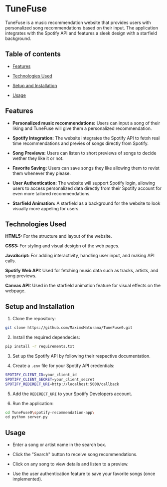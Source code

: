 # TuneFuse


TuneFuse is a music recommendation website that provides users with personalized song recommendations based on their input. The application integrates with the Spotify API and features a sleek design with a starfield background.

## Table of contents

- [Features](https://github.com/MaximoMaturana/TuneFuse0?tab=readme-ov-file#features)
  
- [Technologies Used](https://github.com/MaximoMaturana/TuneFuse0/new/main?filename=README.md#technologies-used)
  
- [Setup and Installation](https://github.com/MaximoMaturana/TuneFuse0/new/main?filename=README.md#setup-and-installation)
  
- [Usage](https://github.com/MaximoMaturana/TuneFuse0/new/main?filename=README.md#usage-)


## Features

- **Personalized music recommendations:** Users can input a song of their liking and TuneFuse will give them a personalized recommendation. 

- **Spotify Integration:** The website integrates the Spotify API to fetxh real time recommendations and previes of songs directly from Spotify.

- **Song Previews:** Users can listen to short previews of songs to decide wether they like it or not.

- **Favorite Saving:** Users can save songs they like allowing them to revist them whenever they please.

- **User Authentication:** The website will support Spotify login, allowing users to access personalized data directly from their Spotify account for even more tailored recommendations.

- **Starfield Animation:** A starfield as a background for the website to look visually more appeling for users.

## Technologies Used 

**HTML5:** For the structure and layout of the website.

**CSS3:** For styling and visual desigbn of the web pages.

**JavaScript:** For adding interactivity, handling user input, and making API calls.

**Spotify Web API:** Used for fetching music data such as tracks, artists, and song previews.

**Canvas API:** Used in the starfield animation feature for visual effects on the webpage.

## Setup and Installation

1. Clone the repository: 
```bash
git clone https://github.com/MaximoMaturana/TuneFuse0.git
```
2. Install the required dependecies: 
```bash 
pip install -r requirements.txt
```

3. Set up the Spotify API by following their respective documentation.

4. Create a `.env` file for your Spotify API credentials:
```bash 
SPOTIFY_CLIENT_ID=your_client_id
SPOTIFY_CLIENT_SECRET=your_client_secret
SPOTIFY_REDIRECT_URI=http://localhost:5000/callback
```
5. Add the `REDIRECT_URI` to your Spotify Developers account. 

6. Run the application:
```bash
cd TuneFuse0\spotify-recommendation-app\
cd python server.py
```

## Usage

- Enter a song or artist name in the search box.
  
- Click the "Search" button to receive song recommendations.
  
- Click on any song to view details and listen to a preview.
  
- Use the user authentication feature to save your favorite songs (once implemented).



